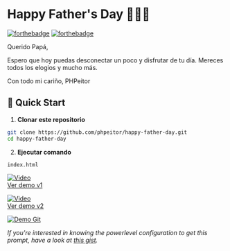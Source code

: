 # Happy Father's Day 👔👨‍👧
[![forthebadge](http://forthebadge.com/images/badges/made-with-css.svg)](https://www.linkedin.com/in/drphp/)
[![forthebadge](http://forthebadge.com/images/badges/built-with-love.svg)](https://www.linkedin.com/in/drphp/)

Querido Papá,

Espero que hoy puedas desconectar un poco y disfrutar de tu día. Mereces todos los elogios y mucho más.

Con todo mi cariño, PHPeitor

## 🚀 Quick Start

1. **Clonar este repositorio**
```bash
git clone https://github.com/phpeitor/happy-father-day.git
cd happy-father-day
```
2. **Ejecutar comando**
```bash
index.html
```

[![Video](https://img.youtube.com/vi/WhY9uj90Uxw/0.jpg)](https://www.youtube.com/watch?v=WhY9uj90Uxw)  
[Ver demo v1](https://www.youtube.com/watch?v=WhY9uj90Uxw)

[![Video](https://img.youtube.com/vi/WhY9uj90Uxw/0.jpg)](https://www.youtube.com/watch?v=WhY9uj90Uxw)  
[Ver demo v2](https://www.youtube.com/watch?v=WhY9uj90Uxw)

<a href="#" target="_self" style="pointer-events: none;">
  <img src="https://wiesseconsultores.com/demo.gif" alt="Demo Git">
</a>

*If you're interested in knowing the powerlevel configuration to get this prompt, have a look at [this gist](https://github.com/phpeitor/).*
